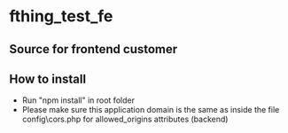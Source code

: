 # fthing_test_fe

## Source for frontend customer

## How to install
- Run "npm install" in root folder 
- Please make sure this application domain is the same as inside the file config\cors.php for allowed_origins attributes (backend)